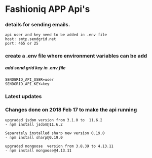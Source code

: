 # Fashioniq APP Api's


### details for sending emails.
```
api user and key need to be added in .env file
host: smtp.sendgrid.net
port: 465 or 25
```

### create a .env file where environment variables can be add

##### add send grid key in .env file
```
SENDGRID_API_USER=user
SENDGRID_API_KEY=key
```


### Latest updates

### Changes done on 2018 Feb 17 to make the api running

```
upgraded jsdom version from 3.1.0 to  11.6.2
- npm install jsdom@11.6.2

Separately installed sharp new version 0.19.0
- npm install sharp@0.19.0

upgraded mongoose  version from 3.8.39 to 4.13.11
- npm install mongoose@4.13.11

```